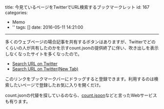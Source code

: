 title: 今見ているページをTwitterでURL検索するブックマークレット
id: 167
categories:
  - Memo
  - ''
tags: []
date: 2016-05-11 14:21:00
---
多くのウェブページの場合記事を共有するボタンはありますが、Twitterでどのくらいの人が共有したのかを示すcount.jsonの提供終了に伴い、吹き出しを表示しなくなったサイトを多くなったので。

<!--more-->

* [Search URL on Twitter][1]
* [Search URL on Twitter(New Tab)][2]

このリンクをブックマークバーにドラッグすると登録できます。利用するのは検索したいページで登録したお気に入りを開くだけ。

count.jsonの代替を探しているのなら、[count.jsoon](https://jsoon.digitiminimi.com/)などと言ったWebサービスも有ります。

[1]: javascript:(function(){var%20url;var%20canonical%20=%20document.querySelector('link[rel=\'canonical\']');if(canonical)%20url%20=%20canonical.href;if(!url)%20url%20=%20location.href;location.href%20=%20'https://twitter.com/search?q='%20+%20url;})();
[2]: javascript:(function(){var%20url;var%20canonical%20=%20document.querySelector('link[rel=\'canonical\']');if(canonical)%20url%20=%20canonical.href;if(!url)%20url%20=%20location.href;url%20=%20'https://twitter.com/search?q='%20+%20url;window.open(url);})();
